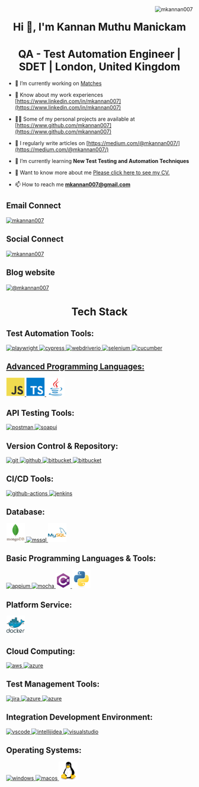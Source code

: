 <!--
**mkannan007/mkannan007** is a ✨ _special_ ✨ repository because its `README.md` (this file) appears on your GitHub profile.

Here are some ideas to get you started:

- 🔭 I’m currently working on ...
- 🌱 I’m currently learning ...
- 👯 I’m looking to collaborate on ...
- 🤔 I’m looking for help with ...
- 💬 Ask me about ...
- 📫 How to reach me: ...
- 😄 Pronouns: ...
- ⚡ Fun fact: ...

<img align="right" src="https://asset.brandfetch.io/id5o3EIREg/id6PVBBFQj.svg?updated=1696475443284" alt="gmail" height="50" width="50" />mkannan007@gmail.com</a> 
-->

<img align="right" src="https://komarev.com/ghpvc/?username=mkannan007&label=Profile%20views&color=0e75b6&style=flat" alt="mkannan007" /> 
<h1 align="center">Hi 👋, I'm Kannan Muthu Manickam</h1>
<h1 align="center">QA - Test Automation Engineer | SDET | London, United Kingdom</h1>

- 🔭 I’m currently working on [Matches](https://www.matchesfashion.com)

- 📄 Know about my work experiences [https://www.linkedin.com/in/mkannan007](https://www.linkedin.com/in/mkannan007)

- 👨‍💻 Some of my personal projects are available at [https://www.github.com/mkannan007](https://www.github.com/mkannan007)

- 📝 I regularly write articles on [https://medium.com/@mkannan007/](https://medium.com/@mkannan007/)

- 🌱 I’m currently learning **New Test Testing and Automation Techniques**
  
- 💬 Want to know more about me <a href="https://github.com/mkannan007/cv/blob/main/KANNAN_M_CV.pdf" target="blank"> Please click here to see my CV.</a>

- 📫 How to reach me **mkannan007@gmail.com**

<!-- <h2 align="left">Contact</h2>
<details>
<summary>Email</summary>
<h2 align="left">mkannan007@gmail.com</h2>
</details>
<details>
<summary>Mobile</summary>
<h2 align="left">+44 07503044414</h2>
</details> -->

<h2 align="left">Email Connect</h2>
<p align="left">
<a href="mailto:mkannan007@gmail.com" target="blank"><img align="center" src="https://asset.brandfetch.io/id5o3EIREg/id6PVBBFQj.svg?updated=1696475443284" alt="mkannan007" height="50" width="50" /></a>
</p>

<h2 align="left">Social Connect</h2>
<p align="left">
<a href="https://linkedin.com/in/mkannan007" target="blank"><img align="center" src="https://asset.brandfetch.io/idbGPuWgz_/ida2097ajd.png?updated=1701212804122" alt="mkannan007" height="50" width="50" /></a>
</p>

<h2 align="left">Blog website</h2>
<p align="left">
<a href="https://medium.com/@mkannan007" target="blank"><img align="center" src="https://asset.brandfetch.io/idIlQtGZ76/id0-IgdVBb.jpeg?updated=1667572307182" alt="@mkannan007" height="50" width="50" /></a>
</p>

<h1 align="center"> Tech Stack</h1>
<h2 align="left">Test Automation Tools:</h2>
<p align="left"> 
  <a href="https://playwright.dev/" target="_blank" rel="noreferrer"> <img src="https://asset.brandfetch.io/idpyc8TcWP/idEJ2Bgun2.png?updated=1693577479421" alt="playwright" width="50" height="50"/> </a>
  <a href="https://www.cypress.io" target="_blank" rel="noreferrer"> <img src="https://asset.brandfetch.io/idIq_kF0rb/idv3zwmSiY.jpeg?updated=1667565306852" alt="cypress" width="50" height="50"/> </a> 
  <a href="https://webdriver.io/" target="_blank" rel="noreferrer"> <img src="https://asset.brandfetch.io/idV7ZoyErg/idjjDL4vNp.svg?updated=1700632173304" alt="webdriverio" width="50" height="50"/> 
  <a href="https://www.selenium.dev/" target="_blank" rel="noreferrer"> <img src="https://asset.brandfetch.io/id3uyOwT-S/idgLpsQVbx.jpeg?updated=1701429400602" alt="selenium" width="50" height="50"/>
  <a href="https://cucumber.io/" target="_blank" rel="noreferrer"> <img src="https://static.javatpoint.com/tutorial/cucumber/images/cucumber-testing-tutorial.png" alt="cucumber" width="50" height="50"/>
</p>

<h2 align="left">Advanced Programming Languages:</h2>
<p align="left"> 
  <a href="https://developer.mozilla.org/en-US/docs/Web/JavaScript" target="_blank" rel="noreferrer"> <img src="https://raw.githubusercontent.com/devicons/devicon/master/icons/javascript/javascript-original.svg" alt="javascript" width="50" height="50"/> </a>
  <a href="https://www.typescriptlang.org/" target="_blank" rel="noreferrer"> <img src="https://raw.githubusercontent.com/devicons/devicon/master/icons/typescript/typescript-original.svg" alt="typescript" width="50" height="50"/> </a>
  <a href="https://www.java.com" target="_blank" rel="noreferrer"> <img src="https://raw.githubusercontent.com/devicons/devicon/master/icons/java/java-original.svg" alt="java" width="50" height="50"/> </a>
</p>

<h2 align="left">API Testing Tools:</h2> 
<p align="left">
  <a href="https://www.postman.com/" target="_blank" rel="noreferrer"> <img src="https://static-00.iconduck.com/assets.00/postman-icon-497x512-beb7sy75.png" alt="postman" width="50" height="50"/> </a>
  <a href="https://www.soapui.org/" target="_blank" rel="noreferrer"> <img src="https://static1.smartbear.co/smartbearbrand/media/images/home/soapui-icon.svg" alt="soapui" width="50" height="50"/> </a>
</p>

<h2 align="left">Version Control & Repository:</h2>
<p align="left">
  <a href="https://git-scm.com/" target="_blank" rel="noreferrer"> <img src="https://www.vectorlogo.zone/logos/git-scm/git-scm-icon.svg" alt="git" width="40" height="40"/> </a>
  <a href="https://www.github.com/" target="_blank" rel="noreferrer"> <img src="https://asset.brandfetch.io/idZAyF9rlg/idd6TtF-kc.png?updated=1667559870304" alt="github" width="50" height="50"/> </a> 
  <a href="https://bitbucket.org/" target="_blank" rel="noreferrer"> <img src="https://asset.brandfetch.io/idd2DoANAu/id36DLVR43.jpeg?updated=1700818420022" alt="bitbucket" width="50" height="50"/> </a>
  <a href="https://www.sourcetreeapp.com/" target="_blank" rel="noreferrer"> <img src="https://asset.brandfetch.io/idSvbGo8Jb/id0aRWHNYw.jpeg?updated=1699420251133" alt="bitbucket" width="50" height="50"/> </a>
</p>

<h2 align="left">CI/CD Tools:</h2> 
<p align="left">
  <a href="https://www.github.com" target="_blank" rel="noreferrer"> <img src="https://camo.githubusercontent.com/eeb25c8fe7d597494949032a0a1b2e79830bd8c69d5cc495efdb62fac04007c0/68747470733a2f2f63646e2e73766172756e2e6465762f67682f616374696f6e732e706e67" alt="github-actions" width="50" height="50"/> </a>
  <a href="https://www.jenkins.io" target="_blank" rel="noreferrer"> <img src="https://www.vectorlogo.zone/logos/jenkins/jenkins-icon.svg" alt="jenkins" width="50" height="50"/> </a>
</p>

<h2 align="left">Database:</h2> 
<p align="left">
  <a href="https://www.mongodb.com/" target="_blank" rel="noreferrer"> <img src="https://raw.githubusercontent.com/devicons/devicon/master/icons/mongodb/mongodb-original-wordmark.svg" alt="mongodb" width="50" height="50"/> </a> 
  <a href="https://www.microsoft.com/en-us/sql-server" target="_blank" rel="noreferrer"> <img src="https://www.svgrepo.com/show/303229/microsoft-sql-server-logo.svg" alt="mssql" width="50" height="50"/> </a> 
  <a href="https://www.mysql.com/" target="_blank" rel="noreferrer"> <img src="https://raw.githubusercontent.com/devicons/devicon/master/icons/mysql/mysql-original-wordmark.svg" alt="mysql" width="50" height="50"/> </a> 
</p>

<h2 align="left">Basic Programming Languages & Tools:</h2>
<p align="left"> 
  <a href="https://appium.io/" target="_blank" rel="noreferrer"> <img src="https://cdn.worldvectorlogo.com/logos/appium.svg" alt="appium" width="50" height="50"/> </a>
  <a href="https://mochajs.org" target="_blank" rel="noreferrer"> <img src="https://www.vectorlogo.zone/logos/mochajs/mochajs-icon.svg" alt="mocha" width="50" height="50"/> </a>
  <a href="https://learn.microsoft.com/en-us/dotnet/csharp/tour-of-csharp/" target="_blank" rel="noreferrer"> <img src="https://raw.githubusercontent.com/devicons/devicon/master/icons/csharp/csharp-original.svg" alt="csharp" width="40" height="40"/> </a>
  <a href="https://www.python.org" target="_blank" rel="noreferrer"> <img src="https://raw.githubusercontent.com/devicons/devicon/master/icons/python/python-original.svg" alt="python" width="50" height="50"/> </a>
</p>

<h2 align="left">Platform Service:</h2>
<p align="left">
  <a href="https://www.docker.com/" target="_blank" rel="noreferrer"> <img src="https://raw.githubusercontent.com/devicons/devicon/master/icons/docker/docker-original-wordmark.svg" alt="docker" width="50" height="50"/> </a>
</p>

<h2 align="left">Cloud Computing:</h2> 
<p align="left">
  <a href="https://aws.amazon.com" target="_blank" rel="noreferrer"> <img src="https://asset.brandfetch.io/idVoqFQ-78/idx8BHUdtJ.jpeg?updated=1691083841359" alt="aws" width="50" height="50"/> </a>
  <a href="https://azure.microsoft.com" target="_blank" rel="noreferrer"> <img src="https://asset.brandfetch.io/idgS27aNck/idCmnoKBI6.svg?updated=1691215842267" alt="azure" width="50" height="50"/> </a>
</p>

<h2 align="left">Test Management Tools:</h2> 
<p align="left">
  <a href="https://www.atlassian.com/software/jira" target="_blank" rel="noreferrer"> <img src="https://asset.brandfetch.io/id63p8eMbd/idUWOKD8cb.png?updated=1700238329501" alt="jira" width="50" height="50"/> </a>
  <a href="https://www.atlassian.com/software/confluence" target="_blank" rel="noreferrer"> <img src="https://asset.brandfetch.io/idBFOvuMhL/idfKy1t9dy.jpeg?updated=1701726627866" alt="azure" width="50" height="50"/> </a>
   <a href="https://www.getxray.app/" target="_blank" rel="noreferrer"> <img src="https://asset.brandfetch.io/idc3hyMp7V/id_1WD8a-V.jpeg?updated=1701812293182" alt="azure" width="50" height="50"/> </a>
</p>

<h2 align="left">Integration Development Environment:</h2>
<p align="left">
  <a href="https://code.visualstudio.com/" target="_blank" rel="noreferrer"> <img src="https://logowik.com/content/uploads/images/visual-studio-code7642.jpg" alt="vscode" width="50" height="50"/> </a>
  <a href="https://www.jetbrains.com/idea/" target="_blank" rel="noreferrer"> <img src="https://upload.wikimedia.org/wikipedia/commons/thumb/9/9c/IntelliJ_IDEA_Icon.svg/2048px-IntelliJ_IDEA_Icon.svg.png" alt="intellijidea" width="50" height="50"/> </a>
  <a href="https://visualstudio.microsoft.com/" target="_blank" rel="noreferrer"> <img src="https://visualstudio.microsoft.com/wp-content/uploads/2021/10/Product-Icon.svg" alt="visualstudio" width="50" height="50"/> </a>
</p>

<h2 align="left">Operating Systems:</h2>
<p align="left">
  <a href="https://www.microsoft.com/en-gb/windows" target="_blank" rel="noreferrer"> <img src="https://encrypted-tbn0.gstatic.com/images?q=tbn:ANd9GcSlHX7h6o8T6ttFNYpSgNSRFUYnpeEiigjACSsZgiLpmw&s" alt="windows" width="50" height="50"/> </a>
  <a href="https://www.apple.com/uk/macos/" target="_blank" rel="noreferrer"> <img src="https://asset.brandfetch.io/idnrCPuv87/idQGxxARFI.jpeg?updated=1683101444619" alt="macos" width="50" height="50"/> </a> 
  <a href="https://www.linux.org/" target="_blank" rel="noreferrer"> <img src="https://raw.githubusercontent.com/devicons/devicon/master/icons/linux/linux-original.svg" alt="linux" width="50" height="50"/> </a> 
</p>

